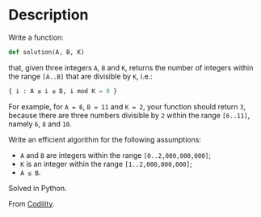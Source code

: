 # Description

Write a function:
```python
def solution(A, B, K)
```

that, given three integers `A`, `B` and `K`, returns the number of integers within the range `[A..B]` that are divisible by `K`, i.e.:
```python
{ i : A ≤ i ≤ B, i mod K = 0 }
```

For example, for `A = 6`, `B = 11` and `K = 2`, your function should return `3`, because there are three numbers divisible by `2` within the range `[6..11]`, namely `6`, `8` and `10`.

Write an efficient algorithm for the following assumptions:

* `A` and `B` are integers within the range `[0..2,000,000,000]`;
* `K` is an integer within the range `[1..2,000,000,000]`;
* `A ≤ B`.

Solved in Python.

From [Codility](https://app.codility.com/programmers/lessons/5-prefix_sums/count_div/).
